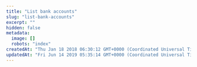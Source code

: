 ```yaml
---
title: "List bank accounts"
slug: "list-bank-accounts"
excerpt: ""
hidden: false
metadata: 
  image: []
  robots: "index"
createdAt: "Thu Jan 18 2018 06:30:12 GMT+0000 (Coordinated Universal Time)"
updatedAt: "Fri Jun 14 2019 05:35:14 GMT+0000 (Coordinated Universal Time)"
---
```

